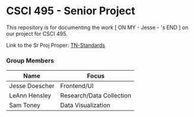 # CSCI 495 - Senior Project

This repository is for documenting the work [ ON MY - Jesse - 's END ] on our project for CSCI 495.

Link to the Sr Proj Proper: [TN-Standards](https://github.com/SamToney/TN-Standards/)

### Group Members
Name | Focus
------- | -------
Jesse Doescher | Frontend/UI 
LeAnn Hensley | Research/Data Collection
Sam Toney | Data Visualization

